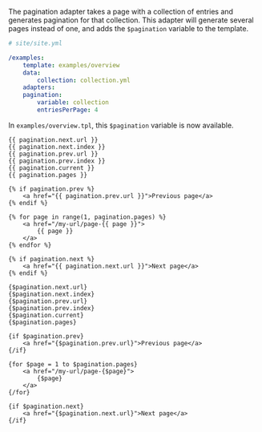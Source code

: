 The pagination adapter takes a page with a collection of entries and generates pagination for that collection. This 
 adapter will generate several pages instead of one, and adds the `$pagination` variable to the template.

```yaml
# site/site.yml

/examples:
    template: examples/overview
    data:
        collection: collection.yml
    adapters:
    pagination:
        variable: collection
        entriesPerPage: 4
```

In `examples/overview.tpl`, this `$pagination` variable is now available.

```twig
{{ pagination.next.url }}
{{ pagination.next.index }}
{{ pagination.prev.url }}
{{ pagination.prev.index }}
{{ pagination.current }}
{{ pagination.pages }}

{% if pagination.prev %}
    <a href="{{ pagination.prev.url }}">Previous page</a>
{% endif %}

{% for page in range(1, pagination.pages) %}
    <a href="/my-url/page-{{ page }}">
        {{ page }}
    </a>
{% endfor %}

{% if pagination.next %}
    <a href="{{ pagination.next.url }}">Next page</a>
{% endif %}
```
```smarty
{$pagination.next.url}
{$pagination.next.index}
{$pagination.prev.url}
{$pagination.prev.index}
{$pagination.current}
{$pagination.pages}

{if $pagination.prev}
    <a href="{$pagination.prev.url}">Previous page</a>
{/if}

{for $page = 1 to $pagination.pages}
    <a href="/my-url/page-{$page}">
        {$page}
    </a>
{/for}

{if $pagination.next}
    <a href="{$pagination.next.url}">Next page</a>
{/if}
```
